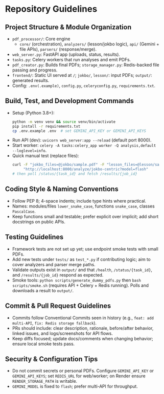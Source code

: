 # Repository Guidelines

## Project Structure & Module Organization
- `pdf_processor/`: Core engine
  - `core/` (orchestration), `analyzers/` (lesson/jokbo logic), `api/` (Gemini + file APIs), `parsers/` (response/merge).
- `web_server.py`: FastAPI app (uploads, status, results).
- `tasks.py`: Celery workers that run analyses and emit PDFs.
- `pdf_creator.py`: Builds final PDFs; `storage_manager.py`: Redis-backed file passing and progress.
- `frontend/`: Static UI served at `/`; `jokbo/`, `lesson/`: input PDFs; `output/`: generated results.
- Config: `.env(.example)`, `config.py`, `celeryconfig.py`, `requirements.txt`.

## Build, Test, and Development Commands
- Setup (Python 3.8+):
  ```bash
  python -m venv venv && source venv/bin/activate
  pip install -r requirements.txt
  cp .env.example .env  # set GEMINI_API_KEY or GEMINI_API_KEYS
  ```
- Run API (dev): `uvicorn web_server:app --reload` (default port 8000).
- Start worker: `celery -A tasks:celery_app worker -Q analysis,default --loglevel=info`.
- Quick manual test (replace files):
  ```bash
  curl -F "jokbo_files=@jokbo/sample.pdf" -F "lesson_files=@lesson/sample.pdf" \
       "http://localhost:8000/analyze/jokbo-centric?model=flash"
  # then poll /status/{task_id} and fetch /results/{job_id}
  ```

## Coding Style & Naming Conventions
- Follow PEP 8; 4-space indents; include type hints where practical.
- Names: modules/files `lower_snake_case`, functions `snake_case`, classes `PascalCase`.
- Keep functions small and testable; prefer explicit over implicit; add short docstrings on public APIs.

## Testing Guidelines
- Framework tests are not set up yet; use endpoint smoke tests with small PDFs.
- Add new tests under `tests/` as `test_*.py` if contributing logic; aim to cover analyzers and parser merge paths.
- Validate outputs exist in `output/` and that `/health`, `/status/{task_id}`, and `/results/{job_id}` respond as expected.
- Smoke tools: `python scripts/generate_dummy_pdfs.py` then `bash scripts/smoke.sh` (requires API + Celery + Redis running). Polls and downloads a result to `output/`.

## Commit & Pull Request Guidelines
- Commits follow Conventional Commits seen in history (e.g., `feat: add multi-API`, `fix: Redis storage fallback`).
- PRs should include: clear description, rationale, before/after behavior, linked issues, and logs/screenshots for API flows.
- Keep diffs focused; update docs/comments when changing behavior; ensure local smoke tests pass.

## Security & Configuration Tips
- Do not commit secrets or personal PDFs. Configure `GEMINI_API_KEY` or `GEMINI_API_KEYS`; set `REDIS_URL` for web/worker; on Render ensure `RENDER_STORAGE_PATH` is writable.
- `GEMINI_MODEL` is fixed to `flash`; prefer multi-API for throughput.
